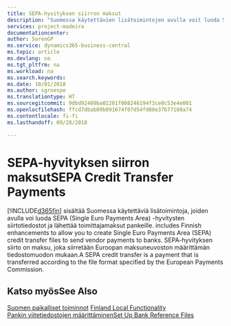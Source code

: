 ```yaml
---
title: SEPA-hyvityksen siirron maksut
description: "Suomessa käytettävien lisätoimintojen avulla voit luoda SEPA (Single Euro Payments Area) -hyvitysten siirtotiedostot ja lähettää toimittajamaksut pankeille."
services: project-madeira
documentationcenter: 
author: SorenGP
ms.service: dynamics365-business-central
ms.topic: article
ms.devlang: na
ms.tgt_pltfrm: na
ms.workload: na
ms.search.keywords: 
ms.date: 10/01/2018
ms.author: sgroespe
ms.translationtype: HT
ms.sourcegitcommit: 9dbd92409ba02281f008246194f3ce0c53e4e001
ms.openlocfilehash: ffcd7dbab09b091674f07d54fd88e37b77108a74
ms.contentlocale: fi-fi
ms.lasthandoff: 09/28/2018

---
```

# <a name="sepa-credit-transfer-payments"></a><span data-ttu-id="8fd0a-103">SEPA-hyvityksen siirron maksut</span><span class="sxs-lookup"><span data-stu-id="8fd0a-103">SEPA Credit Transfer Payments</span></span>
[!INCLUDE[d365fin](../../includes/d365fin_md.md)] <span data-ttu-id="8fd0a-104">sisältää Suomessa käytettäviä lisätoimintoja, joiden avulla voi luoda SEPA (Single Euro Payments Area) -hyvitysten siirtotiedostot ja lähettää toimittajamaksut pankeille.</span><span class="sxs-lookup"><span data-stu-id="8fd0a-104"> includes Finnish enhancements to allow you to create Single Euro Payments Area (SEPA) credit transfer files to send vendor payments to banks.</span></span> <span data-ttu-id="8fd0a-105">SEPA-hyvityksen siirto on maksu, joka siirretään Euroopan maksuneuvoston määrittämän tiedostomuodon mukaan.</span><span class="sxs-lookup"><span data-stu-id="8fd0a-105">A SEPA credit transfer is a payment that is transferred according to the file format specified by the European Payments Commission.</span></span>  

## <a name="see-also"></a><span data-ttu-id="8fd0a-106">Katso myös</span><span class="sxs-lookup"><span data-stu-id="8fd0a-106">See Also</span></span>  
 <span data-ttu-id="8fd0a-107">[Suomen paikalliset toiminnot](finland-local-functionality.md) </span><span class="sxs-lookup"><span data-stu-id="8fd0a-107">[Finland Local Functionality](finland-local-functionality.md) </span></span>  
 [<span data-ttu-id="8fd0a-108">Pankin viitetiedostojen määrittäminen</span><span class="sxs-lookup"><span data-stu-id="8fd0a-108">Set Up Bank Reference Files</span></span>](how-to-set-up-bank-reference-files.md)

